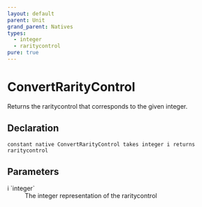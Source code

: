```yaml
---
layout: default
parent: Unit
grand_parent: Natives
types:
  - integer
  - raritycontrol
pure: true
---
```


# ConvertRarityControl
Returns the raritycontrol that corresponds to the given integer.

## Declaration

```
constant native ConvertRarityControl takes integer i returns raritycontrol
```

## Parameters
<dl>
  <dt>i `integer`</dt>
  <dd>The integer representation of the raritycontrol</dd>
</dl>